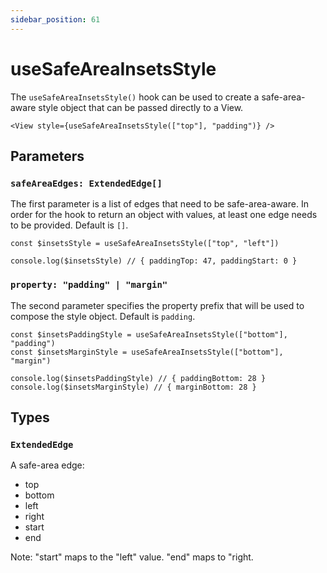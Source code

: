 ```yaml
---
sidebar_position: 61
---
```


# useSafeAreaInsetsStyle

The `useSafeAreaInsetsStyle()` hook can be used to create a safe-area-aware style object that can be passed directly to a View.

```tsx
<View style={useSafeAreaInsetsStyle(["top"], "padding")} />
```

## Parameters

### `safeAreaEdges: ExtendedEdge[]`

The first parameter is a list of edges that need to be safe-area-aware. In order for the hook to return an object with values, at least one edge needs to be provided. Default is `[]`.

```tsx
const $insetsStyle = useSafeAreaInsetsStyle(["top", "left"])

console.log($insetsStyle) // { paddingTop: 47, paddingStart: 0 }
```

### `property: "padding" | "margin"`

The second parameter specifies the property prefix that will be used to compose the style object. Default is `padding`.

```tsx
const $insetsPaddingStyle = useSafeAreaInsetsStyle(["bottom"], "padding")
const $insetsMarginStyle = useSafeAreaInsetsStyle(["bottom"], "margin")

console.log($insetsPaddingStyle) // { paddingBottom: 28 }
console.log($insetsMarginStyle) // { marginBottom: 28 }
```

## Types

### `ExtendedEdge`

A safe-area edge:

- top
- bottom
- left
- right
- start
- end

Note: "start" maps to the "left" value. "end" maps to "right.
